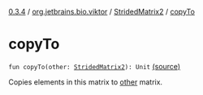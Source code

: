 [0.3.4](../../index.md) / [org.jetbrains.bio.viktor](../index.md) / [StridedMatrix2](index.md) / [copyTo](.)

# copyTo

`fun copyTo(other: `[`StridedMatrix2`](index.md)`): Unit` [(source)](https://github.com/JetBrains-Research/viktor/blob/0.3.4/src/main/kotlin/org/jetbrains/bio/viktor/StridedMatrix2.kt#L119)

Copies elements in this matrix to [other](copy-to.md#org.jetbrains.bio.viktor.StridedMatrix2$copyTo(org.jetbrains.bio.viktor.StridedMatrix2)/other) matrix.

